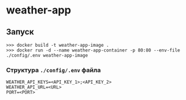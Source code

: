 # weather-app

## Запуск

```
>>> docker build -t weather-app-image .
>>> docker run -d --name weather-app-container -p 80:80 --env-file ./config/.env weather-app-image
```

### Структура `./config/.env` файла

```
WEATHER_API_KEYS=<API_KEY_1>;<API_KEY_2>
WEATHER_API_URL=<URL>
PORT=<PORT>
```
